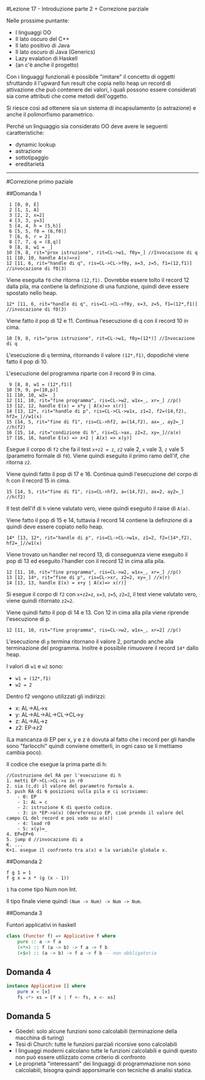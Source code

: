 #Lezione 17 - Introduzione parte 2 + Correzione parziale

Nelle prossime puntante:

- I linguaggi OO
- Il lato oscuro del C++
- Il lato positivo di Java
- Il lato oscuro di Java (Generics)
- Lazy evalation di Haskell
- (an c'è anche il progetto)

Con i linguaggi funzionali è possibile "imitare" il concetto di oggetti sfruttando il l'upward fun result che copia nello heap un record di attivazione che può contenere dei valori, i quali possono essere considerati sia come attributi che come metodi dell'oggetto.

Si riesce così ad ottenere sia un sistema di incapsulamento (o astrazione) e anche il polimorfismo parametrico.

Perché un linguaggio sia considerato OO deve avere le seguenti caratteristiche:

- dynamic lookup
- astrazione
- sottotipaggio
- ereditarietà

---
#Correzione primo paziale

##Domanda 1

```
 1 [0, 0, E]
 2 [1, 1, A]
 3 [2, 2, x=2]
 4 [3, 3, y=3]
 5 [4, 4, h = (5,h)]
 6 [5, 5, f0 = (6,f0)]
 7 [6, 6, r = 2]
 8 [7, 7, q = (8,q)]
 9 [8, 8, w1 = _]
10 [9, 8, rit="prox istruzione", rit=CL->w1, f0y=_] //Invocazione di q
11 [10, 10, handle A(x)=>x]
12 [11, 6, rit="handle di q", ris=CL->CL->f0y, x=3, z=5, f1=(12,f1)] //invocazione di f0(3)
```

Viene eseguita `f0` che ritorna `(12,f1).`
Dovrebbe essere tolto il record 12 dalla pila, ma contiene la definizione di una funzione, quindi deve essere spostato nello heap.

```
12* [11, 6, rit="handle di q", ris=CL->CL->f0y, x=3, z=5, f1=(12*,f1)] //invocazione di f0(3)
```

Viene fatto il pop di 12 e 11.
Continua l'esecuzione di q con il record 10 in cima.

```
10 [9, 8, rit="prox istruzione", rit=CL->w1, f0y=(12*)] //Invocazione di q
```

L'esecuzione di `q` termina, ritornando il valore `(12*,f1)`, dopodiché viene fatto il pop di 10.

L'esecuzione del programma riparte con il record 9 in cima.

```
 9 [8, 8, w1 = (12*,f1)]
10 [9, 9, p=(10,p)]
11 [10, 10, w2= _]
12 [11, 10, rit="fine programma", ris=CL->w2, w1x=_, xr=_] //p()
13 [12, 12, handle E(x) = x*y | A(x)=> x(r)]
14 [13, 12*, rit="handle di p", ris=CL->CL->w1x, z1=2, f2=(14,f2), hf2=_]//w1(x)
15 [14, 5, rit="fine di f1", ris=CL->hf2, a=(14,f2), ax=_, ay2=_] //h(f2)
16 [15, 14, rit="condizione di h", ris=CL->ax, z2=2, xy=_]//a(x)
17 [16, 16, handle E(x) => x+2 | A(x) => x(y)]
```

Esegue il corpo di `f2` che fa il test `x+z2 = z`, `z2` vale 2, `x` vale 3, `z` vale 5 (parametro formale di `f0`).
Viene quindi eseguito il primo ramo dell'if, che ritorna `z2`.

Viene quindi fatto il pop di 17 e 16.
Continua quindi l'esecuzione del corpo di h con il record 15 in cima.

```
15 [14, 5, rit="fine di f1", ris=CL->hf2, a=(14,f2), ax=2, ay2=_] //h(f2)
```

Il test dell'if di `h` viene valutato vero, viene quindi eseguito il raise di `A(a)`.

Viene fatto il pop di 15 e 14, tuttavia il record 14 contiene la definzione di a quindi deve essere copiato nello heap.

```
14* [13, 12*, rit="handle di p", ris=CL->CL->w1x, z1=2, f2=(14*,f2), hf2=_]//w1(x)
```

Viene trovato un handler nel record 13, di conseguenza viene eseguito il pop di 13 ed eseguito l'handler con il record 12 in cima alla pila.

```
12 [11, 10, rit="fine programma", ris=CL->w2, w1x=_, xr=_] //p()
13 [12, 14*, rit="fine di p", ris=CL->xr, z2=2, xy=_] //x(r)
14 [13, 13, handle E(x) = x+y | A(x)=> x(r)]
```

Si esegue il corpo di `f2` con `x+z2=z`, `x=3`, `z=5`, `z2=2`, il test viene valutato vero, viene quindi ritornato `z2=2`.

Viene quindi fatto il pop di 14 e 13. Con 12 in cima alla pila viene riprende l'esecuzione di p.

```
12 [11, 10, rit="fine programma", ris=CL->w2, w1x=_, xr=2] //p()
```

L'esecuzione di `p` termina ritornano il valore 2, portando anche alla terminazione del programma.
Inoltre è possibile rimuovere il record `14*` dallo heap.

I valori di `w1` e `w2` sono:

- `w1 = (12*,f1)`
- `w2 = 2`

Dentro f2 vengono utilizzati gli indirizzi:

- x: AL->AL->x
- y: AL->AL->AL->CL->CL->y
- z: AL->AL->z
- z2: EP->z2

(La mancanza di EP per x, y e z è dovuta al fatto che i record per gli handle sono "farlocchi" quindi conviene ometterli, in ogni caso se li mettiamo cambia poco).

Il codice che esegue la prima parte di h:

```
//Costruzione del RA per l'esecuzione di h
1. metti EP->CL->CL->x in r0
2. sia (c,d) il valore del parametro formale a.
3. push RA di 6 posizioni sulla pila e ci scriviamo:
    - 0: EP
    - 1: AL = c
    - 2: istruzione K di questo codice.
    - 3: in *EP->a(x) (dereferenzio EP, cioè prendo il valore del campo CL del record e poi vado su a(x))
    - 4: load r0
    - 5: x(y)=_
4. EP=EP+6
5. jump d //invocazione di a
K. ...
K+1. esegue il confronto tra a(x) e la variabile globale x.
```

##Domanda 2

```
f g 1 = 1
f g x = x * (g (x - 1))
```

`1` ha come tipo Num non Int.

Il tipo finale viene quindi `(Num -> Num) -> Num -> Num`.

##Domanda 3

Funtori applicativi in haskell

```haskell
class (Functor f) => Applicative f where    
    pure :: a -> f a
    (<*>) :: f (a -> b) -> f a -> f b 
    (<$>) :: (a -> b) -> f a -> f b -- non obbligatoria
```

## Domanda 4

```haskell
instance Applicative [] where
    pure x = [x]
    fs <*> xs = [f x | f <- fs, x <- xs]
```

## Domanda 5

- Göedel: solo alcune funzioni sono calcolabili (terminazione della macchina di turing)
- Tesi di Church: tutte le funzioni parziali ricorsive sono calcolabili
- I linguaggi moderni calcolano tutte le funzioni calcolabili e quindi questo non può essere utilizzato come criterio di confronto
- Le proprietà "interessanti" dei linguaggi di programmazione non sono calcolabili, bisogna quindi apporsimarle con tecniche di analisi statica.
